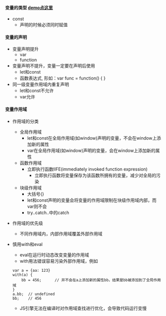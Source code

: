 #### 变量的类型   [demo点这里](https://github.com/baoendemao/javascript-summary/tree/master/demos/demo-variable/variable-1.js)
* const
    * 声明的时候必须同时赋值
#### 变量的声明
* 变量声明提升
    * var
    * function
* 变量声明不提升，变量一定要在声明后使用
    * let和const
    * 函数表达式, 形如：var func = function() { }
* 同一级变量作用域内重复声明
    * let和const不允许
    * var允许 
#### 变量作用域
* 作用域的分类
    * 全局作用域
        * let和const在全局作用域(如window)声明的变量，不会在window上添加新的属性
        * var在全局作用域(如window)声明的变量，会在window上添加新的属性
    * 函数作用域
        * 立即执行函数IIFE(immediately invoked function expression)
            * 立即执行函数将变量保存为该函数所拥有的变量，减少对全局的污染
    * 块级作用域
        * 大括号{}
        * let和const声明的变量会将变量的作用域限制在块级作用域内部，而var则不会 
        * try..catch..中的catch
* 作用域的优先级
    * 不同作用域内，内部作用域覆盖外部作用域
* 慎用with和eval
    * eval在运行时动态改变变量的作用域
    * with用法错误容易污染外部作用域，例如

    ```
    var a = {aa: 123}
    with(a) {
        bb = 456;      // 并不会在a上添加新的属性bb，结果是bb被添加到了全局作用域
    }
    a.bb;  // undefined
    bb;    // 456
    ```

    * JS引擎无法在编译时对作用域查找进行优化，会导致代码运行变慢